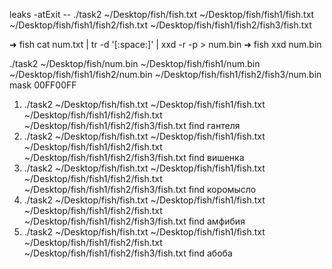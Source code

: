 leaks -atExit -- ./task2 ~/Desktop/fish/fish.txt ~/Desktop/fish/fish1/fish.txt ~/Desktop/fish/fish1/fish2/fish.txt  ~/Desktop/fish/fish1/fish2/fish3/fish.txt 


➜  fish cat num.txt | tr -d '[:space:]' | xxd -r -p > num.bin
➜  fish xxd num.bin

./task2 ~/Desktop/fish/num.bin ~/Desktop/fish/fish1/num.bin ~/Desktop/fish/fish1/fish2/num.bin  ~/Desktop/fish/fish1/fish2/fish3/num.bin mask 00FF00FF



1) ./task2 ~/Desktop/fish/fish.txt ~/Desktop/fish/fish1/fish.txt ~/Desktop/fish/fish1/fish2/fish.txt  ~/Desktop/fish/fish1/fish2/fish3/fish.txt find гантеля
2) ./task2 ~/Desktop/fish/fish.txt ~/Desktop/fish/fish1/fish.txt ~/Desktop/fish/fish1/fish2/fish.txt  ~/Desktop/fish/fish1/fish2/fish3/fish.txt find вишенка
3) ./task2 ~/Desktop/fish/fish.txt ~/Desktop/fish/fish1/fish.txt ~/Desktop/fish/fish1/fish2/fish.txt  ~/Desktop/fish/fish1/fish2/fish3/fish.txt find коромысло
4) ./task2 ~/Desktop/fish/fish.txt ~/Desktop/fish/fish1/fish.txt ~/Desktop/fish/fish1/fish2/fish.txt  ~/Desktop/fish/fish1/fish2/fish3/fish.txt find амфибия 
5) ./task2 ~/Desktop/fish/fish.txt ~/Desktop/fish/fish1/fish.txt ~/Desktop/fish/fish1/fish2/fish.txt  ~/Desktop/fish/fish1/fish2/fish3/fish.txt find абоба 
